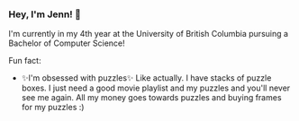 ### Hey, I'm Jenn! 👋

I'm currently in my 4th year at the University of British Columbia pursuing a Bachelor of Computer Science!

Fun fact: 
- ✨I'm obsessed with puzzles✨ Like actually. I have stacks of puzzle boxes. I just need a good movie playlist and my puzzles and you'll never see me again. All my money goes towards puzzles and buying frames for my puzzles :)


<!--
**jwong105/jwong105** is a ✨ _special_ ✨ repository because its `README.md` (this file) appears on your GitHub profile.

Here are some ideas to get you started:

- 🔭 I’m currently working on ...
- 🌱 I’m currently learning ...
- 👯 I’m looking to collaborate on ...
- 🤔 I’m looking for help with ...
- 💬 Ask me about ...
- 📫 How to reach me: ...
- 😄 Pronouns: ...
- ⚡ Fun fact: ...
-->
